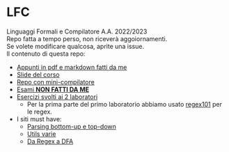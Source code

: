 # LFC
Linguaggi Formali e Compilatore A.A. 2022/2023  
Repo fatta a tempo perso, non riceverà aggoiornamenti.  
Se volete modificare qualcosa, aprite una issue.  
Il contenuto di questa repo:
+ [Appunti in pdf e markdown fatti da me](https://github.com/ElBlasco69/LFC/tree/main/appunti)
+ [Slide del corso](https://github.com/ElBlasco69/LFC/tree/main/slides)
+ [Repo con mini-compilatore](https://github.com/Wilfred/babyc/tree/master/c99)
+ [Esami **NON FATTI DA ME**](https://github.com/ElBlasco69/LFC/tree/main/esami)
+ [Esercizi svolti ai 2 laboratori](https://github.com/ElBlasco69/LFC/tree/main/lab)
    - Per la prima parte del primo laboratorio abbiamo usato [regex101](https://regex101.com/) per le regex.
+ I siti must have:
    - [Parsing bottom-up e top-down](https://jsmachines.sourceforge.net/machines/)
    - [Utils varie](https://cyberzhg.github.io/toolbox/)
    - [Da Regex a DFA](https://ivanzuzak.info/noam/webapps/fsm_simulator/)
